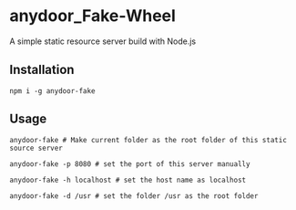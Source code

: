 # anydoor_Fake-Wheel
A simple static resource server build with Node.js


## Installation
```
npm i -g anydoor-fake
```

## Usage
```
anydoor-fake # Make current folder as the root folder of this static source server

anydoor-fake -p 8080 # set the port of this server manually

anydoor-fake -h localhost # set the host name as localhost

anydoor-fake -d /usr # set the folder /usr as the root folder
```
